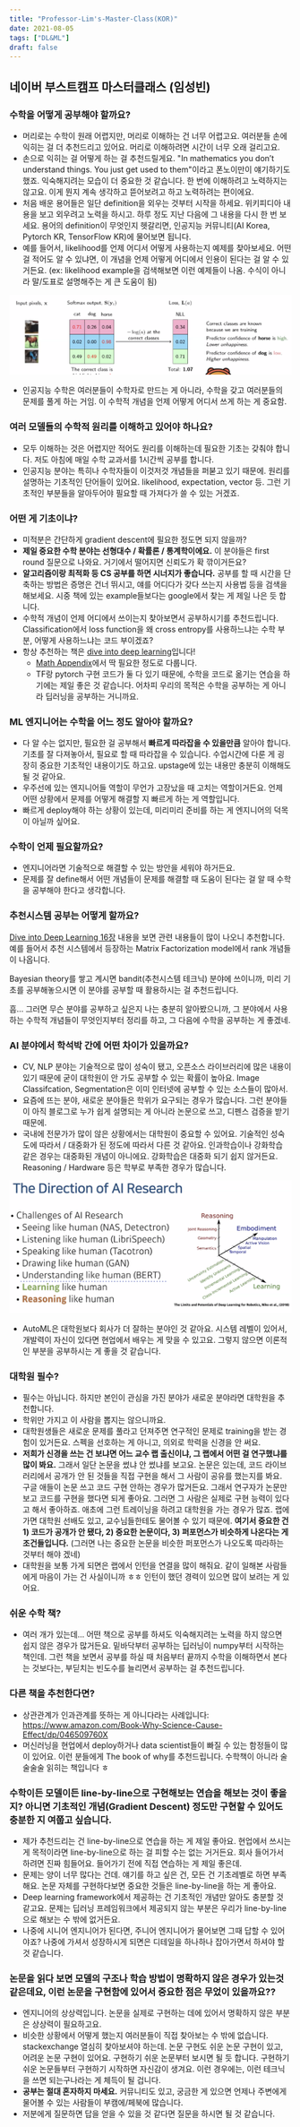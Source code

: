 ```yaml
---
title: "Professor-Lim's-Master-Class(KOR)"
date: 2021-08-05
tags: ["DL&ML"]
draft: false
---
```


## 네이버 부스트캠프 마스터클래스 (임성빈)
### 수학을 어떻게 공부해야 할까요? 
- 머리로는 수학이 원래 어렵지만, 머리로 이해하는 건 너무 어렵고요. 여러분들 손에 익히는 걸 더 추천드리고 있어요. 머리로 이해하려면 시간이 너무 오래 걸리고요.
- 손으로 익히는 걸 어떻게 하는 걸 추천드릴게요. "In mathematics you don’t understand things. You just get used to them"이라고 폰노이만이 얘기하기도 했죠. 익숙해지려는 모습이 더 중요한 것 같습니다. 한 번에 이해하려고 노력하지는 않고요. 이게 뭔지 계속 생각하고 뜯어보려고 하고 노력하려는 편이에요. 
- 처음 배운 용어들은 일단 definition을 외우는 것부터 시작을 하세요. 위키피디아 내용을 보고 외우려고 노력을 하시고. 하루 정도 지난 다음에 그 내용을 다시 한 번 보세요. 용어의 definition이 무엇인지 헷갈리면, 인공지능 커뮤니티(AI Korea, Pytorch KR, TensorFlow KR)에 물어보면 됩니다.
- 예를 들어서, likelihood를 언제 어디서 어떻게 사용하는지 예제를 찾아보세요. 어떤 걸 적어도 알 수 있냐면, 이 개념을 언제 어떻게 어디에서 인용이 된다는 걸 알 수 있거든요. (ex: likelihood example을 검색해보면 이런 예제들이 나옴. 수식이 아니라 말/도표로 설명해주는 게 큰 도움이 됨)

![F805CDAE-4668-44CF-8AEB-001BA67FE20A](./image/Professor-Lim's-Master-Class/F805CDAE-4668-44CF-8AEB-001BA67FE20A.png)

- 인공지능 수학은 여러분들이 수학자로 만드는 게 아니라, 수학을 갖고 여러분들의 문제를 풀게 하는 거임. 이 수학적 개념을 언제 어떻게 어디서 쓰게 하는 게 중요함. 

### 여러 모델들의 수학적 원리를 이해하고 있어야 하나요?
- 모두 이해하는 것은 어렵지만 적어도 원리를 이해하는데 필요한 기초는 갖춰야 합니다. 저도 아침에 매일 수학 교과서를 1시간씩 공부를 합니다.
- 인공지능 분야는 특히나 수학자들이 이것저것 개념들을 퍼붇고 있기 때문에. 원리를 설명하는 기초적인 단어들이 있어요. likelihood, expectation, vector 등. 그런 기초적인 부분들을 알아두어야 필요할 때 가져다가 쓸 수 있는 거겠죠.

### 어떤 게 기초이냐?

- 미적분은 간단하게 gradient descent에 필요한 정도면 되지 않을까?
- **제일 중요한 수학 분야는 선형대수 / 확률론 / 통계학이에요.** 이 분야들은 first round 질문으로 나와요. 거기에서 떨어지면 신뢰도가 확 깎이거든요? 
- **알고리즘이랑 최적화 등 CS 공부를 하면 시너지가 좋습니다.** 공부를 할 때 시간을 단축하는 방법은 증명은 건너 뛰시고, 얘를 어디다가 갖다 쓰는지 사용법 등을 검색을 해보세요. 시중 책에 있는 example들보다는 google에서 찾는 게 제일 나은 듯 합니다. 
- 수학적 개념이 언제 어디에서 쓰이는지 찾아보면서 공부하시기를 추천드립니다.  Classification에서 loss function을 왜 cross entropy를 사용하느냐는 수학 부분, 어떻게 사용하느냐는 코드 부이겠죠?
- 항상 추천하는 책은 [dive into deep learning](https://d2l.ai/)입니다! 
	- [Math Appendix](https://d2l.ai/chapter_appendix-mathematics-for-deep-learning/index.html)에서 딱 필요한 정도로 다룹니다. 
	- TF랑 pytorch 구현 코드가 둘 다 있기 때문에, 수학을 코드로 옮기는 연습을 하기에는 제일 좋은 것 같습니다. 어차피 우리의 목적은 수학을 공부하는 게 아니라 딥러닝을 공부하는 거니까요. 

### ML 엔지니어는 수학을 어느 정도 알아야 할까요?
- 다 알 수는 없지만, 필요한 걸 공부해서 **빠르게 따라잡을 수 있을만큼** 알아야 합니다. 기초를 잘 다져놓아서, 필요로 할 때 따라잡을 수 있습니다. 수업시간에 다룬 게 굉장히 중요한 기초적인 내용이기도 하고요. upstage에 있는 내용만 충분히 이해해도 될 것 같아요.
- 우주선에 있는 엔지니어들 역할이 무언가 고장났을 때 고치는 역할이거든요. 언제 어떤 상황에서 문제를 어떻게 해결할 지 빠르게 하는 게 역할입니다. 
- 빠르게 deploy해야 하는 상황이 있는데, 미리미리 준비를 하는 게 엔지니어의 덕목이 아닐까 싶어요. 

### 수학이 언제 필요할까요?

- 엔지니어라면 기술적으로 해결할 수 있는 방안을 세워야 하거든요.
- 문제를 잘 define해서 어떤 개념들이 문제를 해결할 때 도움이 된다는 걸 알 때 수학을 공부해야 한다고 생각합니다.

### 추천시스템 공부는 어떻게 할까요?
[Dive into Deep Learning 16장](https://d2l.ai/chapter_recommender-systems/index.html) 내용을 보면 관련 내용들이 많이 나오니 추천합니다.
예를 들어서 추천 시스템에서 등장하는 Matrix Factorization model에서 rank 개념들이 나옵니다.

Bayesian theory를 쌓고 계시면 bandit(추천시스템 테크닉) 분야에 쓰이니까, 미리 기초를 공부해놓으시면 이 분야를 공부할 때 활용하시는 걸 추천드립니다. 

흠… 그러면 무슨 분야를 공부하고 싶은지 나는 충분히 알아봤으니까, 그 분야에서 사용하는 수학적 개념들이 무엇인지부터 정리를 하고, 그 다음에 수학을 공부하는 게 좋겠네.

### AI 분야에서 학석박 간에 어떤 차이가 있을까요?
- CV, NLP 분야는 기술적으로 많이 성숙이 됐고, 오픈소스 라이브러리에 많은 내용이 있기 때문에 굳이 대학원이 안 가도 공부할 수 있는 확률이 높아요. Image Classifcation, Segmentation은 이미 인터넷에 공부할 수 있는 소스들이 많아서.
- 요즘에 뜨는 분야, 새로운 분야들은 학위가 요구되는 경우가 많습니다. 그런 분야들이 아직 블로그로 누가 쉽게 설명되는 게 아니라 논문으로 쓰고, 디펜스 검증을 받기 때문에. 
- 국내에 전문가가 많이 않은 상황에서는 대학원이 중요할 수 있어요. 기술적인 성숙도에 따라서 / 대중화가 된 정도에 따라서 다른 것 같아요. 인과학습이나 강화학습 같은 경우는 대중화된 개념이 아니에요. 강화학습은 대중화 되기 쉽지 않거든요. Reasoning / Hardware 등은 학부로 부족한 경우가 많습니다.

![E486D04B-397B-4398-86A9-048A0151E7D7](./image/Professor-Lim's-Master-Class/E486D04B-397B-4398-86A9-048A0151E7D7.png)

- AutoML은 대학원보다 회사가 더 잘하는 분야인 것 같아요. 시스템 레벨이 있어서, 개발력이 자신이 있다면 현업에서 배우는 게 맞을 수 있고요. 그렇지 않으면 이론적인 부분을 공부하시는 게 좋을 것 같습니다. 

### 대학원 필수?
- 필수는 아닙니다. 하지만 본인이 관심을 가진 분야가 새로운 분야라면 대학원을 추천합니다.
- 학위만 가지고 이 사람을 뽑지는 않으니까요. 
- 대학원생들은 새로운 문제를 풀라고 던져주면 연구적인 문제로 training을 받는 경험이 있거든요. 스펙을 선호하는 게 아니고, 의외로 학력을 신경을 안 써요. 
- **저희가 신경을 쓰는 건 보냐면 어느 교수 랩 출신이냐, 그 랩에서 어떤 걸 연구했냐를 많이 봐요.** 그래서 일단 논문을 썼냐 안 썼냐를 보고요. 논문은 있는데, 코드 라이브러리에서 공개가 안 된 것들을 직접 구현을 해서 그 사람이 공유를 했는지를 봐요. 구글 애들이 논문 쓰고 코드 구현 안하는 경우가 많거든요. 그래서 연구자가 논문만 보고 코드를 구현을 했다면 되게 좋아요. 그러면 그 사람은 실제로 구현 능력이 있다고 해서 좋아하죠. 애초에 그런 트레이닝을 하려고 대학원을 가는 경우가 많죠. 랩에 가면 대학원 선배도 있고, 교수님들한테도 물어볼 수 있기 때문에. **여기서 중요한 건 1) 코드가 공개가 안 됐다, 2) 중요한 논문이다, 3) 퍼포먼스가 비슷하게 나온다는 게 조건들입니다.**  (그러면 나는 중요한 논문을 비슷한 퍼포먼스가 나오도록 따라하는 것부터 해야 겠네)
- 대학원을 보통 가게 되면은 랩에서 인턴을 연결을 많이 해줘요. 같이 일해본 사람들에게 마음이 가는 건 사실이니까 ㅎㅎ 인턴이 했던 경력이 있으면 많이 보려는 게 있어요. 

### 쉬운 수학 책?
- 여러 개가 있는데… 어떤 책으로 공부를 하셔도 익숙해지려는 노력을 하지 않으면 쉽지 않은 경우가 많거든요. 밑바닥부터 공부하는 딥러닝이 numpy부터 시작하는 책인데. 그런 책을 보면서 공부를 하실 때 처음부터 끝까지 수학을 이해하면서 본다는 것보다는, 부딛치는 빈도수를 늘리면서 공부하는 걸 추천드립니다. 

### 다른 책을 추천한다면?
- 상관관계가 인과관계를 뜻하는 게 아니다라는 사례입니다: https://www.amazon.com/Book-Why-Science-Cause-Effect/dp/046509760X
- 머신러닝을 현업에서 deploy하거나 data scientist들이 빠질 수 있는 함정들이 많이 있어요. 이런 분들에게 The book of why를 추천드립니다. 수학책이 아니라 술술술술 읽히는 책입니다 ㅎ

### 수학이든 모델이든 line-by-line으로 구현해보는 연습을 해보는 것이 좋을 지? 아니면 기초적인 개념(Gradient Descent) 정도만 구현할 수 있어도 충분한 지 여쭙고 싶습니다.
- 제가 추천드리는 건 line-by-line으로 연습을 하는 게 제일 좋아요. 현업에서 쓰시는 게 목적이라면 line-by-line으로 하는 걸 피할 수는 없는 거거든요. 회사 들어가서 하려면 진짜 힘들어요. 들어가기 전에 직접 연습하는 게 제일 좋은데. 
- 문제는 양이 너무 많다는 건데. 얘기를 하고 싶은 건, 모든 건 기초레벨로 하면 부족해요. 논문 자체를 구현하다보면 중요한 것들은 line-by-line을 하는 게 좋아요. 
- Deep learning framework에서 제공하는 건 기초적인 개념만 알아도 충분할 것 같고요. 문제는 딥러닝 프레임워크에서 제공되지 않는 부분은 우리가 line-by-line으로 해보는 수 밖에 없거든요. 
- 나중에 시니어 엔지니어가 된다면, 주니어 엔지니어가 물어보면 그때 답할 수 있어야죠? 나중에 가셔서 성장하시게 되면은 디테일을 하나하나 잡아가면서 하셔야 할 것 같습니다. 

### 논문을 읽다 보면 모델의 구조나 학습 방법이 명확하지 않은 경우가 있는것같은데요, 이런 논문을 구현함에 있어서 중요한 점은 무었이 있을까요??
- 엔지니어의 상상력입니다. 논문을 실제로 구현하는 데에 있어서 명확하지 않은 부분은 상상력이 필요하고요.
- 비슷한 상황에서 어떻게 했는지 여러분들이 직접 찾아보는 수 밖에 없습니다. stackexchange 열심히 찾아보셔야 하는데. 논문 구현도 쉬운 논문 구현이 있고, 어려운 논문 구현이 있어요. 구현하기 쉬운 논문부터 보시면 될 듯 합니다. 구현하기 쉬운 논문들부터 구현하기 시작하면 자신감이 생겨요. 이런 경우에는, 이런 테크닉을 쓰면 되는구나라는 게 체득이 될 겁니다. 
- **공부는 절대 혼자하지 마세요.** 커뮤니티도 있고, 궁금한 게 있으면 언제나 주변에게 물어볼 수 있는 사람들이 부캠에/페북에 많습니다. 
- 저분에게 질문하면 답을 얻을 수 있을 것 같다면 질문을 하시면 될 것 같습니다. 

